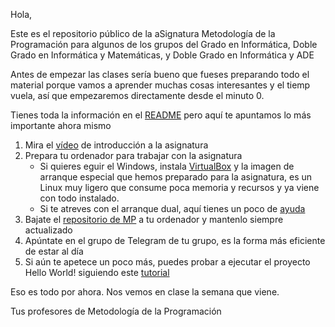 Hola,

Este es el repositorio público de la aSignatura Metodología de la Programación para algunos de los grupos del Grado en Informática, Doble Grado en Informática y Matemáticas, y Doble Grado en Informática y ADE

Antes de empezar las clases sería bueno que fueses preparando todo el material porque vamos a aprender muchas cosas interesantes y el tiemp vuela, así que empezaremos directamente desde el minuto 0.

Tienes toda la información en el [README](https://github.com/Anatoli-Grishenko/UGRMPBase/blob/MP2122/README.md) pero aquí te apuntamos lo más importante ahora mismo

1. Mira el [vídeo](https://drive.google.com/file/d/1VO7ib1QnUlEk1pHtn4F7D6QJwZZykgbo/view?usp=sharing) de introducción a la asignatura
1. Prepara tu ordenador para trabajar con la asignatura
   - Si quieres eguir el Windows, instala [VirtualBox](https://github.com/Anatoli-Grishenko/UGRMPBase/blob/main/README.md#virtualbox) y la imagen de arranque especial que hemos preparado para la asignatura, es un Linux muy ligero que consume poca memoria y recursos y ya viene con todo instalado.
   - Si te atreves con el arranque dual, aquí tienes un poco de [ayuda](https://github.com/Anatoli-Grishenko/UGRMPBase/blob/MP2122/DualBoot.md)
1. Bajate el [repositorio de MP](https://github.com/Anatoli-Grishenko/UGRMPBase/blob/main/README.md#repo) a tu ordenador y mantenlo siempre actualizado 
1. Apúntate en el grupo de Telegram de tu grupo, es la forma más eficiente de estar al día
1. Si aún te apetece un poco más, puedes probar a ejecutar el proyecto Hello World! siguiendo este [tutorial](https://github.com/Anatoli-Grishenko/UGRMPBase/blob/main/README.md#helloworld)

Eso es todo por ahora. Nos vemos en clase la semana que viene.

Tus profesores de Metodología de la Programación